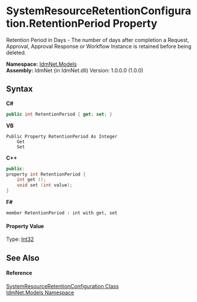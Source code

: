 # SystemResourceRetentionConfiguration.RetentionPeriod Property 
 

Retention Period in Days - The number of days after completion a Request, Approval, Approval Response or Workflow Instance is retained before being deleted.

**Namespace:**&nbsp;<a href="N_IdmNet_Models">IdmNet.Models</a><br />**Assembly:**&nbsp;IdmNet (in IdmNet.dll) Version: 1.0.0.0 (1.0.0)

## Syntax

**C#**<br />
``` C#
public int RetentionPeriod { get; set; }
```

**VB**<br />
``` VB
Public Property RetentionPeriod As Integer
	Get
	Set
```

**C++**<br />
``` C++
public:
property int RetentionPeriod {
	int get ();
	void set (int value);
}
```

**F#**<br />
``` F#
member RetentionPeriod : int with get, set

```


#### Property Value
Type: <a href="http://msdn2.microsoft.com/en-us/library/td2s409d" target="_blank">Int32</a>

## See Also


#### Reference
<a href="T_IdmNet_Models_SystemResourceRetentionConfiguration">SystemResourceRetentionConfiguration Class</a><br /><a href="N_IdmNet_Models">IdmNet.Models Namespace</a><br />